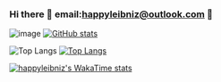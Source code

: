 ### Hi there 👋 email:happyleibniz@outlook.com 📧

![image](https://github-readme-stats.vercel.app/api/top-langs/?username=happyleibniz&layout=compact&langs_count=8&hide_border=true&title_color=000000&icon_color=000000&text_color=000000&bg_color=ffffff) 
[![GitHub stats](https://github-readme-stats.vercel.app/api?username=happyleibniz)](https://githubfast.com/happyleibniz/github-readme-stats)

![Top Langs](https://github-readme-stats.vercel.app/api/top-langs/?username=happyleibniz&hide_progress=false)
[![Top Langs](https://github-readme-stats.vercel.app/api/top-langs/?username=happyleibniz&layout=pie)](https://githubfast.com/happyleibniz/github-readme-stats)

[![happyleibniz's WakaTime stats](https://github-readme-stats.vercel.app/api/wakatime?username=happyleibniz)](https://githubfast.com/happyleibniz/github-readme-stats)


<!--
**happyleibniz/happyleibniz** is a ✨ _special_ ✨ repository because its `README.md` (this file) appears on your GitHub profile.

Here are some ideas to get you started:

- 🔭 I’m currently working on ...
- 🌱 I’m currently learning ...
- 👯 I’m looking to collaborate on ...
- 🤔 I’m looking for help with ...
- 💬 Ask me about ...
- 📫 How to reach me: ...
- 😄 Pronouns: ...
- ⚡ Fun fact: ...
-->
